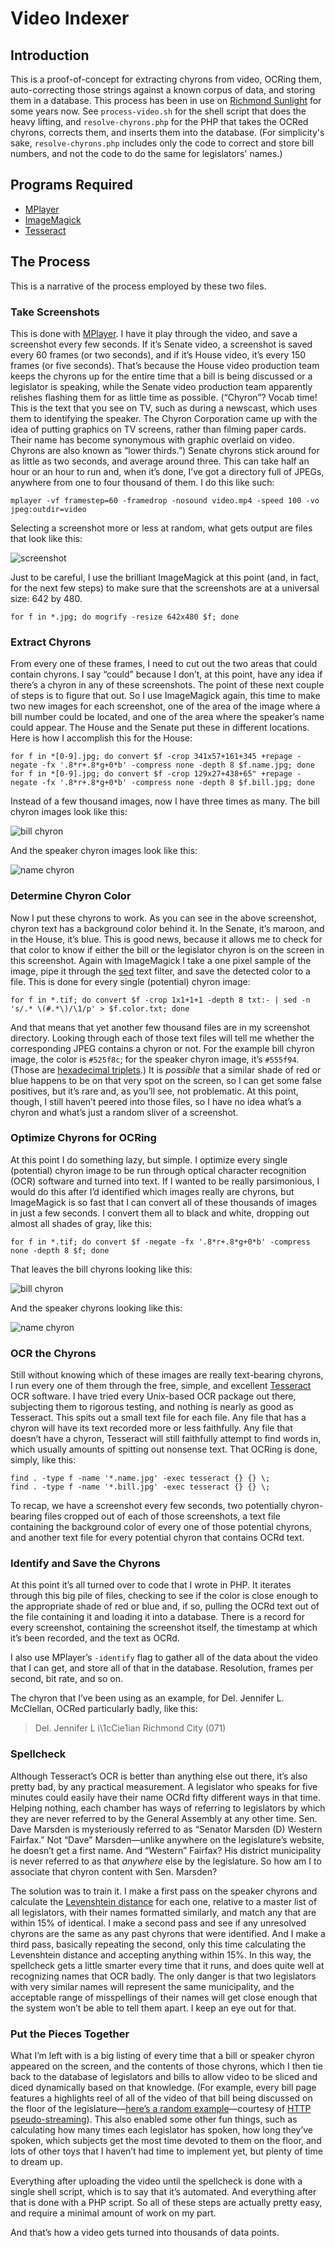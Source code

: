 # Video Indexer

## Introduction

This is a proof-of-concept for extracting chyrons from video, OCRing them, auto-correcting those strings against a known corpus of data, and storing them in a database. This process has been in use on [Richmond Sunlight](http://www.richmondsunlight.com/) for some years now. See `process-video.sh` for the shell script that does the heavy lifting, and `resolve-chyrons.php` for the PHP that takes the OCRed chyrons, corrects them, and inserts them into the database. (For simplicity's sake, `resolve-chyrons.php` includes only the code to correct and store bill numbers, and not the code to do the same for legislators' names.)

## Programs Required

* [MPlayer](http://www.mplayerhq.hu/)
* [ImageMagick](http://www.imagemagick.org/)
* [Tesseract](https://code.google.com/p/tesseract-ocr/)

## The Process

This is a narrative of the process employed by these two files.

### Take Screenshots

This is done with [MPlayer](http://www.mplayerhq.hu/). I have it play through the video, and save a screenshot every few seconds. If it’s Senate video, a screenshot is saved every 60 frames (or two seconds), and if it’s House video, it’s every 150 frames (or five seconds). That’s because the House video production team keeps the chyrons up for the entire time that a bill is being discussed or a legislator is speaking, while the Senate video production team apparently relishes flashing them for as little time as possible. (“Chyron”? Vocab time! This is the text that you see on TV, such as during a newscast, which uses them to identifying the speaker. The Chyron Corporation came up with the idea of putting graphics on TV screens, rather than filming paper cards. Their name has become synonymous with graphic overlaid on video. Chyrons are also known as “lower thirds.”) Senate chyrons stick around for as little as two seconds, and average around three. This can take half an hour or an hour to run and, when it’s done, I’ve got a directory full of JPEGs, anywhere from one to four thousand of them. I do this like such:

```
mplayer -vf framestep=60 -framedrop -nosound video.mp4 -speed 100 -vo jpeg:outdir=video
```

Selecting a screenshot more or less at random, what gets output are files that look like this:

![screenshot](http://waldo.jaquith.org/blog/wp-content/uploads/2011/02/screenshot.jpg)

Just to be careful, I use the brilliant ImageMagick at this point (and, in fact, for the next few steps) to make sure that the screenshots are at a universal size: 642 by 480.

```
for f in *.jpg; do mogrify -resize 642x480 $f; done
```

### Extract Chyrons

From every one of these frames, I need to cut out the two areas that could contain chyrons. I say “could” because I don’t, at this point, have any idea if there’s a chyron in any of these screenshots. The point of these next couple of steps is to figure that out. So I use ImageMagick again, this time to make two new images for each screenshot, one of the area of the image where a bill number could be located, and one of the area where the speaker’s name could appear. The House and the Senate put these in different locations. Here is how I accomplish this for the House:

```
for f in *[0-9].jpg; do convert $f -crop 341x57+161+345 +repage -negate -fx '.8*r+.8*g+0*b' -compress none -depth 8 $f.name.jpg; done
for f in *[0-9].jpg; do convert $f -crop 129x27+438+65" +repage -negate -fx '.8*r+.8*g+0*b' -compress none -depth 8 $f.bill.jpg; done
```

Instead of a few thousand images, now I have three times as many. The bill chyron images look like this:

![bill chyron](http://waldo.jaquith.org/blog/wp-content/uploads/2011/02/bill.gif)

And the speaker chyron images look like this:

![name chyron](http://waldo.jaquith.org/blog/wp-content/uploads/2011/02/name.gif)

### Determine Chyron Color

Now I put these chyrons to work. As you can see in the above screenshot, chyron text has a background color behind it. In the Senate, it’s maroon, and in the House, it’s blue. This is good news, because it allows me to check for that color to know if either the bill or the legislator chyron is on the screen in this screenshot. Again with ImageMagick I take a one pixel sample of the image, pipe it through the [sed](http://www.gnu.org/software/sed/) text filter, and save the detected color to a file. This is done for every single (potential) chyron image:

```
for f in *.tif; do convert $f -crop 1x1+1+1 -depth 8 txt:- | sed -n 's/.* \(#.*\)/\1/p' > $f.color.txt; done
```

And that means that yet another few thousand files are in my screenshot directory. Looking through each of those text files will tell me whether the corresponding JPEG contains a chyron or not. For the example bill chyron image, the color is `#525f8c`; for the speaker chyron image, it’s `#555f94`. (Those are [hexadecimal triplets](http://en.wikipedia.org/wiki/Web_colors#Hex_triplet).) It is *possible* that a similar shade of red or blue happens to be on that very spot on the screen, so I can get some false positives, but it’s rare and, as you’ll see, not problematic. At this point, though, I still haven’t peered into those files, so I have no idea what’s a chyron and what’s just a random sliver of a screenshot.

### Optimize Chyrons for OCRing

At this point I do something lazy, but simple. I optimize every single (potential) chyron image to be run through optical character recognition (OCR) software and turned into text. If I wanted to be really parsimonious, I would do this after I’d identified which images really are chyrons, but ImageMagick is so fast that I can convert all of these thousands of images in just a few seconds. I convert them all to black and white, dropping out almost all shades of gray, like this:

```
for f in *.tif; do convert $f -negate -fx '.8*r+.8*g+0*b' -compress none -depth 8 $f; done
```

That leaves the bill chyrons looking like this:

![bill chyron](http://waldo.jaquith.org/blog/wp-content/uploads/2011/02/bill-bw.jpg)

And the speaker chyrons looking like this:

![name chyron](http://waldo.jaquith.org/blog/wp-content/uploads/2011/02/name-bw.gif)

### OCR the Chyrons

Still without knowing which of these images are really text-bearing chyrons, I run every one of them through the free, simple, and excellent [Tesseract](http://code.google.com/p/tesseract-ocr/) OCR software. I have tried every Unix-based OCR package out there, subjecting them to rigorous testing, and nothing is nearly as good as Tesseract. This spits out a small text file for each file. Any file that has a chyron will have its text recorded more or less faithfully. Any file that doesn’t have a chyron, Tesseract will still faithfully attempt to find words in, which usually amounts of spitting out nonsense text. That OCRing is done, simply, like this:

```
find . -type f -name '*.name.jpg' -exec tesseract {} {} \;
find . -type f -name '*.bill.jpg' -exec tesseract {} {} \;
```

To recap, we have a screenshot every few seconds, two potentially chyron-bearing files cropped out of each of those screenshots, a text file containing the background color of every one of those potential chyrons, and another text file for every potential chyron that contains OCRd text.

### Identify and Save the Chyrons

At this point it’s all turned over to code that I wrote in PHP. It iterates through this big pile of files, checking to see if the color is close enough to the appropriate shade of red or blue and, if so, pulling the OCRd text out of the file containing it and loading it into a database. There is a record for every screenshot, containing the screenshot itself, the timestamp at which it’s been recorded, and the text as OCRd.

I also use MPlayer’s `-identify` flag to gather all of the data about the video that I can get, and store all of that in the database. Resolution, frames per second, bit rate, and so on.

The chyron that I’ve been using as an example, for Del. Jennifer L. McClellan, OCRed particularly badly, like this:

> Del. Jennifer L i\1cCie1ian
> Richmond City (071)

### Spellcheck

Although Tesseract’s OCR is better than anything else out there, it’s also pretty bad, by any practical measurement. A legislator who speaks for five minutes could easily have their name OCRd fifty different ways in that time. Helping nothing, each chamber has ways of referring to legislators by which they are never referred to by the General Assembly at any other time. Sen. Dave Marsden is mysteriously referred to as “Senator Marsden (D) Western Fairfax.” Not “Dave” Marsden—unlike anywhere on the legislature’s website, he doesn’t get a first name. And “Western” Fairfax? His district municipality is never referred to as that *anywhere* else by the legislature. So how am I to associate that chyron content with Sen. Marsden?

The solution was to train it. I make a first pass on the speaker chyrons and calculate the [Levenshtein distance](http://en.wikipedia.org/wiki/Levenshtein_distance) for each one, relative to a master list of all legislators, with their names formatted similarly, and match any that are within 15% of identical. I make a second pass and see if any unresolved chyrons are the same as any past chyrons that were identified. And I make a third pass, basically repeating the second, only this time calculating the Levenshtein distance and accepting anything within 15%. In this way, the spellcheck gets a little smarter every time that it runs, and does quite well at recognizing names that OCR badly. The only danger is that two legislators with very similar names will represent the same municipality, and the acceptable range of misspellings of their names will get close enough that the system won’t be able to tell them apart. I keep an eye out for that.

### Put the Pieces Together

What I’m left with is a big listing of every time that a bill or speaker chyron appeared on the screen, and the contents of those chyrons, which I then tie back to the database of legislators and bills to allow video to be sliced and diced dynamically based on that knowledge. (For example, every bill page features a highlights reel of all of the video of that bill being discussed on the floor of the legislature—[here’s a random example](http://www.richmondsunlight.com/bill/2011/hb1428/#video)—courtesy of [HTTP pseudo-streaming](http://www.longtailvideo.com/support/jw-player/jw-player-for-flash-v5/12534/video-delivery-http-pseudo-streaming)). This also enabled some other fun things, such as calculating how many times each legislator has spoken, how long they’ve spoken, which subjects get the most time devoted to them on the floor, and lots of other toys that I haven’t had time to implement yet, but plenty of time to dream up.

Everything after uploading the video until the spellcheck is done with a single shell script, which is to say that it’s automated. And everything after that is done with a PHP script. So all of these steps are actually pretty easy, and require a minimal amount of work on my part.

And that’s how a video gets turned into thousands of data points.
